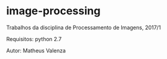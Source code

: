 # image-processing
Trabalhos da disciplina de Processamento de Imagens, 2017/1

Requisitos: python 2.7

Autor: Matheus Valenza
